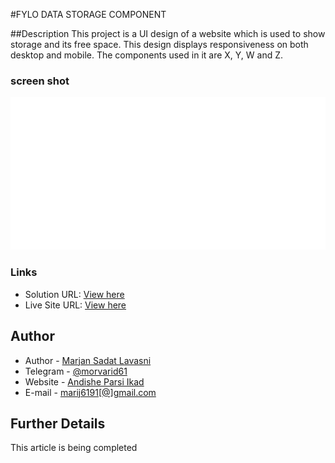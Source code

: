 #FYLO DATA STORAGE COMPONENT

##Description
This project is a UI design of a website which is used to show storage and its free space.
This design displays responsiveness on both desktop and mobile.
The components used in it are X, Y, W and Z.

### screen shot

![Screen Shot](./SCREENSHOT.JPG)

### Links

- Solution URL: [View here](https://github.com/morvarid61/Fylo-Data-Storage-Component-Master)
- Live Site URL: [View here](https://morvarid61.github.io/Fylo-Data-Storage-Component-Master/)

## Author

- Author - [Marjan Sadat Lavasni](https://github.com/morvarid61)
- Telegram - [@morvarid61](https://t.me/morvarid6191)
- Website - [Andishe Parsi Ikad](https://andishehparsi.ir/)
- E-mail - [marij6191[@]gmail.com](mailto:marij6191@gmail.com)

## Further Details

This article is being completed

